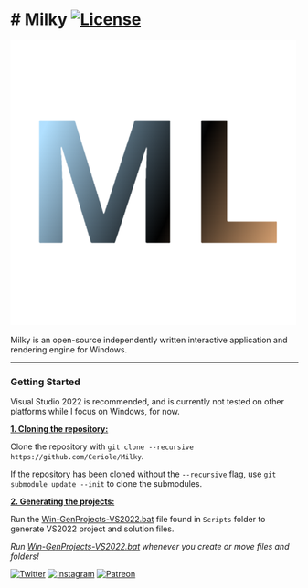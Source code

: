 # # Milky [![License](https://img.shields.io/github/license/Ceriole/Milky.svg)](https://github.com/Ceriole/Milky/blob/main/LICENSE)

![Milky](/Resources/Branding/Milky_Logo_500x.png?raw=true "Milky")

Milky is an open-source independently written interactive application and rendering engine for Windows.

***

### Getting Started
Visual Studio 2022 is recommended, and is currently not tested on other platforms while I focus on Windows, for now.

<ins>**1. Cloning the repository:**</ins>

Clone the repository with `git clone --recursive https://github.com/Ceriole/Milky`.

If the repository has been cloned without the `--recursive` flag, use `git submodule update --init` to clone the submodules.

<ins>**2. Generating the projects:**</ins>

Run the [Win-GenProjects-VS2022.bat](https://github.com/Ceriole/Milky/blob/main/Scripts/Win-GenProjects-VS2022.bat) file found in `Scripts` folder to generate VS2022 project and solution files.

*Run [Win-GenProjects-VS2022.bat](https://github.com/Ceriole/Milky/blob/main/Scripts/Win-GenProjects-VS2022.bat) whenever you create or move files and folders!*

[![Twitter](https://img.shields.io/badge/%40ceriole_arts--blue.svg?style=social&logo=Twitter)](https://twitter.com/ceriole_arts)
[![Instagram](https://img.shields.io/badge/ceriole_arts--red.svg?style=social&logo=Instagram)](https://www.instagram.com/ceriole_arts)
[![Patreon](https://img.shields.io/badge/%40itsss_cereal--green.svg?style=social&logo=Patreon)](https://www.patreon.com/itsss_cereal)
